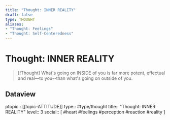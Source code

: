 ```yaml
---
title: "Thought: INNER REALITY"
draft: false
type: THOUGHT
aliases:
- "Thought: Feelings"
- "Thought: Self-Centeredness"
---
```

# Thought: INNER REALITY
> [!Thought]
> What's going on INSIDE of you is far more potent, effectual and real—to you--than what's going on outside of you.
> 
## Dataview
ptopic:: [[topic-ATTITUDE]]
type:: #type/thought
title:: "Thought: INNER REALITY"
level:: 3
social:: [ #heart #feelings #perception #reaction #reality ]